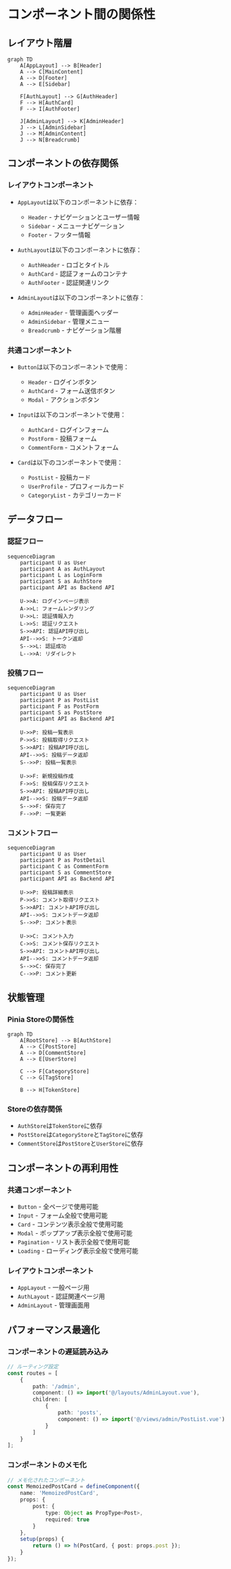 # コンポーネント間の関係性

## レイアウト階層

```mermaid
graph TD
    A[AppLayout] --> B[Header]
    A --> C[MainContent]
    A --> D[Footer]
    A --> E[Sidebar]
    
    F[AuthLayout] --> G[AuthHeader]
    F --> H[AuthCard]
    F --> I[AuthFooter]
    
    J[AdminLayout] --> K[AdminHeader]
    J --> L[AdminSidebar]
    J --> M[AdminContent]
    J --> N[Breadcrumb]
```

## コンポーネントの依存関係

### レイアウトコンポーネント
- `AppLayout`は以下のコンポーネントに依存：
  - `Header` - ナビゲーションとユーザー情報
  - `Sidebar` - メニューナビゲーション
  - `Footer` - フッター情報

- `AuthLayout`は以下のコンポーネントに依存：
  - `AuthHeader` - ロゴとタイトル
  - `AuthCard` - 認証フォームのコンテナ
  - `AuthFooter` - 認証関連リンク

- `AdminLayout`は以下のコンポーネントに依存：
  - `AdminHeader` - 管理画面ヘッダー
  - `AdminSidebar` - 管理メニュー
  - `Breadcrumb` - ナビゲーション階層

### 共通コンポーネント
- `Button`は以下のコンポーネントで使用：
  - `Header` - ログインボタン
  - `AuthCard` - フォーム送信ボタン
  - `Modal` - アクションボタン

- `Input`は以下のコンポーネントで使用：
  - `AuthCard` - ログインフォーム
  - `PostForm` - 投稿フォーム
  - `CommentForm` - コメントフォーム

- `Card`は以下のコンポーネントで使用：
  - `PostList` - 投稿カード
  - `UserProfile` - プロフィールカード
  - `CategoryList` - カテゴリーカード

## データフロー

### 認証フロー
```mermaid
sequenceDiagram
    participant U as User
    participant A as AuthLayout
    participant L as LoginForm
    participant S as AuthStore
    participant API as Backend API

    U->>A: ログインページ表示
    A->>L: フォームレンダリング
    U->>L: 認証情報入力
    L->>S: 認証リクエスト
    S->>API: 認証API呼び出し
    API-->>S: トークン返却
    S-->>L: 認証成功
    L-->>A: リダイレクト
```

### 投稿フロー
```mermaid
sequenceDiagram
    participant U as User
    participant P as PostList
    participant F as PostForm
    participant S as PostStore
    participant API as Backend API

    U->>P: 投稿一覧表示
    P->>S: 投稿取得リクエスト
    S->>API: 投稿API呼び出し
    API-->>S: 投稿データ返却
    S-->>P: 投稿一覧表示

    U->>F: 新規投稿作成
    F->>S: 投稿保存リクエスト
    S->>API: 投稿API呼び出し
    API-->>S: 投稿データ返却
    S-->>F: 保存完了
    F-->>P: 一覧更新
```

### コメントフロー
```mermaid
sequenceDiagram
    participant U as User
    participant P as PostDetail
    participant C as CommentForm
    participant S as CommentStore
    participant API as Backend API

    U->>P: 投稿詳細表示
    P->>S: コメント取得リクエスト
    S->>API: コメントAPI呼び出し
    API-->>S: コメントデータ返却
    S-->>P: コメント表示

    U->>C: コメント入力
    C->>S: コメント保存リクエスト
    S->>API: コメントAPI呼び出し
    API-->>S: コメントデータ返却
    S-->>C: 保存完了
    C-->>P: コメント更新
```

## 状態管理

### Pinia Storeの関係性
```mermaid
graph TD
    A[RootStore] --> B[AuthStore]
    A --> C[PostStore]
    A --> D[CommentStore]
    A --> E[UserStore]
    
    C --> F[CategoryStore]
    C --> G[TagStore]
    
    B --> H[TokenStore]
```

### Storeの依存関係
- `AuthStore`は`TokenStore`に依存
- `PostStore`は`CategoryStore`と`TagStore`に依存
- `CommentStore`は`PostStore`と`UserStore`に依存

## コンポーネントの再利用性

### 共通コンポーネント
- `Button` - 全ページで使用可能
- `Input` - フォーム全般で使用可能
- `Card` - コンテンツ表示全般で使用可能
- `Modal` - ポップアップ表示全般で使用可能
- `Pagination` - リスト表示全般で使用可能
- `Loading` - ローディング表示全般で使用可能

### レイアウトコンポーネント
- `AppLayout` - 一般ページ用
- `AuthLayout` - 認証関連ページ用
- `AdminLayout` - 管理画面用

## パフォーマンス最適化

### コンポーネントの遅延読み込み
```typescript
// ルーティング設定
const routes = [
    {
        path: '/admin',
        component: () => import('@/layouts/AdminLayout.vue'),
        children: [
            {
                path: 'posts',
                component: () => import('@/views/admin/PostList.vue')
            }
        ]
    }
];
```

### コンポーネントのメモ化
```typescript
// メモ化されたコンポーネント
const MemoizedPostCard = defineComponent({
    name: 'MemoizedPostCard',
    props: {
        post: {
            type: Object as PropType<Post>,
            required: true
        }
    },
    setup(props) {
        return () => h(PostCard, { post: props.post });
    }
});
``` 